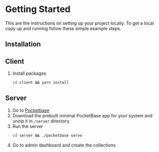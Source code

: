 # Getting Started

This are the instructions on setting up your project locally.
To get a local copy up and running follow these simple example steps.

## Installation

## Client

1. Install packages
   ```sh
   cd client && yarn install
   ```

## Server

1. Go to [Pocketbase][pocketbase-url]
2. Download the prebuilt minimal PocketBase app for your system and
   unzip it in `/server` directory
3. Run the server
   ```sh
   cd server && ./pocketbase serve
   ```
4. Go to admin dashboard and create the collections

[pocketbase-url]: https://pocketbase.io/docs/
